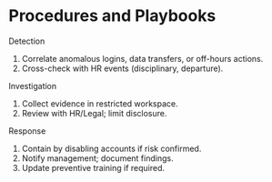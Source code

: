 # Procedures and Playbooks
Detection
1. Correlate anomalous logins, data transfers, or off-hours actions.  
2. Cross-check with HR events (disciplinary, departure).  

Investigation
1. Collect evidence in restricted workspace.  
2. Review with HR/Legal; limit disclosure.  

Response
1. Contain by disabling accounts if risk confirmed.  
2. Notify management; document findings.  
3. Update preventive training if required.
